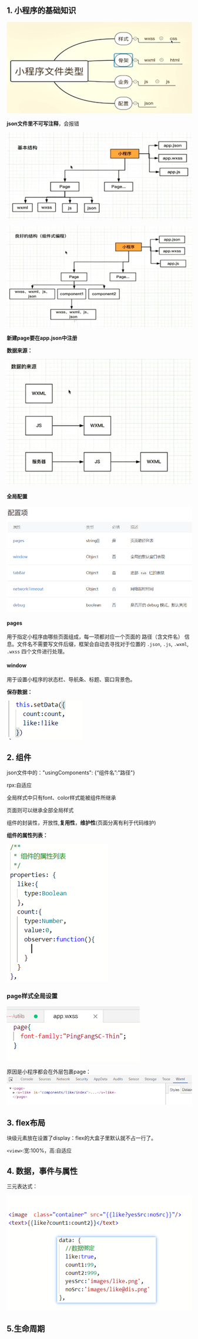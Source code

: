 ## 1. 小程序的基础知识

![1558593483053](../.vuepress/public/1558593483053.png)

 **json文件里不可写注释**，会报错

![1558593992243](../.vuepress/public/1558593992243.png)

![1558594164924](../.vuepress/public/1558594164924.png)

**新建page要在app.json中注册**

**数据来源：**

![1558622630368](../.vuepress/public/1558622630368.png)

#### 全局配置

![1558595611493](../.vuepress/public/1558595611493.png)

#### pages

用于指定小程序由哪些页面组成，每一项都对应一个页面的 路径（含文件名） 信息。文件名不需要写文件后缀，框架会自动去寻找对于位置的 `.json`, `.js`, `.wxml`, `.wxss` 四个文件进行处理。

#### window

用于设置小程序的状态栏、导航条、标题、窗口背景色。

**保存数据：**

![1558680603239](../.vuepress/public/1558680603239.png)

## 2. 组件

json文件中的："usingComponents": {“组件名”:"路径"}

rpx:自适应

全局样式中只有font、color样式能被组件所继承

页面则可以继承全部全局样式

组件的封装性，开放性,**复用性**，**维护性**(页面分离有利于代码维护)

**组件的属性列表：**

![1558679863148](../.vuepress/public/1558679863148.png)

### page样式全局设置

![1558620728155](../.vuepress/public/1558620728155.png)

原因是小程序都会在外层包裹page：![1558620771985](../.vuepress/public/1558620771985.png)

## 3. flex布局

块级元素放在设置了display：flex的大盒子里默认就不占一行了。

`<view>`:宽:100%，高:自适应

## 4. 数据，事件与属性

三元表达式：

![1558623997467](../.vuepress/public/1558623997467.png)

## 5.生命周期